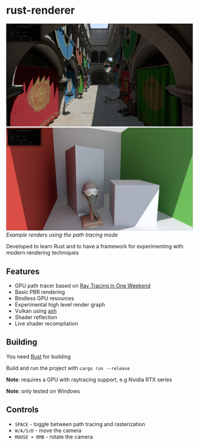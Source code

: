 # rust-renderer

![Image](utopian/data/printscreens/printscreen3.jpg)
![Image](utopian/data/printscreens/printscreen4.jpg)
_Example renders using the path tracing mode_

Developed to learn Rust and to have a framework for experimenting with modern rendering techniques

## Features
+ GPU path tracer based on [Ray Tracing in One Weekend](https://raytracing.github.io/books/RayTracingInOneWeekend.html)
+ Basic PBR rendering
+ Bindless GPU resources
+ Experimental high level render graph
+ Vulkan using [ash](https://github.com/MaikKlein/ash)
+ Shader reflection
+ Live shader recompilation

## Building

You need [Rust](https://www.rust-lang.org/tools/install) for building

Build and run the project with `cargo run --release`

**Note**: requires a GPU with raytracing support, e.g Nvidia RTX series

**Note**: only tested on Windows

## Controls

- `SPACE` - toggle between path tracing and rasterization
- `W/A/S/D` - move the camera
- `MOUSE + RMB` - rotate the camera

